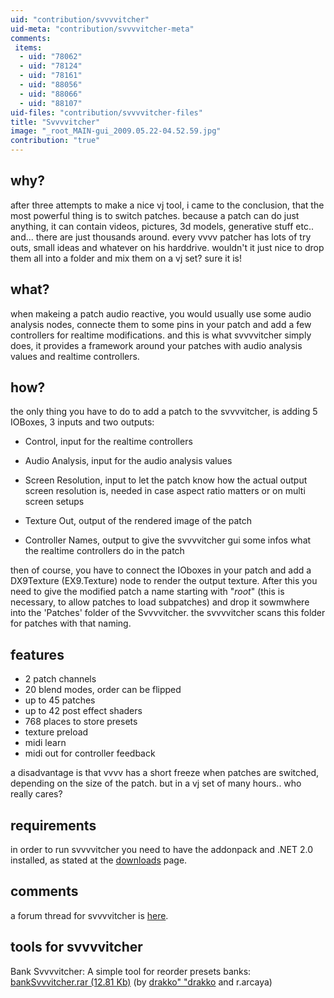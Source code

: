```yaml
---
uid: "contribution/svvvvitcher"
uid-meta: "contribution/svvvvitcher-meta"
comments: 
 items: 
  - uid: "78062"
  - uid: "78124"
  - uid: "78161"
  - uid: "88056"
  - uid: "88066"
  - uid: "88107"
uid-files: "contribution/svvvvitcher-files"
title: "Svvvvitcher"
image: "_root_MAIN-gui_2009.05.22-04.52.59.jpg"
contribution: "true"
---
```


## why?
after three attempts to make a nice vj tool, i came to the conclusion, that the most powerful thing is to switch patches. because a patch can do just anything, it can contain videos, pictures, 3d models, generative stuff etc.. and... there are just thousands around. every vvvv patcher has lots of try outs, small ideas and whatever on his harddrive. wouldn't it just nice to drop them all into a folder and mix them on a vj set? sure it is!
<!--break-->
## what?
when makeing a patch audio reactive, you would usually use some audio analysis nodes, connecte them to some pins in your patch and add a few controllers for realtime modifications. and this is what svvvvitcher simply does, it provides a framework around your patches with audio analysis values and realtime controllers.

## how?
the only thing you have to do to add a patch to the svvvvitcher, is adding 5 IOBoxes, 3 inputs and two outputs:

* Control, input for the realtime controllers
* Audio Analysis, input for the audio analysis values
* Screen Resolution, input to let the patch know how the actual output screen resolution is, needed in case aspect ratio matters or on multi screen setups

* Texture Out, output of the rendered image of the patch
* Controller Names, output to give the svvvvitcher gui some infos what the realtime controllers do in the patch

then of course, you have to connect the IOboxes in your patch and add a <span class="node">DX9Texture (EX9.Texture) </span> node to render the output texture. After this you need to give the modified patch a name starting with "_root_" (this is necessary, to allow patches to load subpatches) and drop it sowmwhere into the 'Patches' folder of the Svvvvitcher. the svvvvitcher scans this folder for patches with that naming.

## features
* 2 patch channels
* 20 blend modes, order can be flipped
* up to 45 patches
* up to 42 post effect shaders
* 768 places to store presets
* texture preload
* midi learn
* midi out for controller feedback

a disadvantage is that vvvv has a short freeze when patches are switched, depending on the size of the patch. but in a vj set of many hours.. who really cares?

## requirements
in order to run svvvvitcher you need to have the addonpack and .NET 2.0 installed, as stated at the [downloads](https://vvvv.org/downloads) page.

## comments
a forum thread for svvvvitcher is [here](http://vvvv.org/tiki-view_forum_thread.php?comments_parentId=26904&topics_threshold=0&topics_offset=0&topics_sort_mode=lastPost_desc&topics_find=&forumId=11).

## tools for svvvvitcher
Bank Svvvvitcher: A simple tool for reorder presets banks: [bankSvvvitcher.rar (12.81 Kb)](http://vvvv.org/tiki-download_file.php?fileId=1997) (by [drakko" "drakko](http://vvvv.org/users/drakko%22+%22drakko) and r.arcaya)